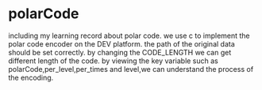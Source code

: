 # polarCode
including my learning record about polar code.
we use c to implement the polar code encoder on the DEV platform.
the path of the original data should be set correctly.
by changing the CODE_LENGTH we can get different length of the code.
by viewing the key variable such as polarCode,per_level,per_times and level,we can understand the process of the encoding.
